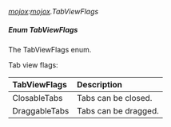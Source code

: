 _[mojox](../../modules/mojox/mojox-module.md):[mojox](../../modules/mojox/mojox-module.md).TabViewFlags_
##### Enum TabViewFlags
The TabViewFlags enum.

Tab view flags:

| TabViewFlags	| Description
|:--------------|:-----------
| ClosableTabs	| Tabs can be closed.
| DraggableTabs	| Tabs can be dragged.
